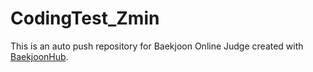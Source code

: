 # CodingTest_Zmin
This is an auto push repository for Baekjoon Online Judge created with [BaekjoonHub](https://github.com/BaekjoonHub/BaekjoonHub).
